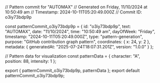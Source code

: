 // Pattern commit for "AUTOMAX"
// Generated on Friday, 11/10/2024 at 10:50:49 am
// Timestamp: 2024-10-11T05:20:49.000Z
// Commit ID: o3iy73bdp9p

const patternCommit_o3iy73bdp9p = {
  id: "o3iy73bdp9p",
  text: "AUTOMAX",
  date: "11/10/2024",
  time: "10:50:49 am",
  dayOfWeek: "Friday",
  timestamp: "2024-10-11T05:20:49.000Z",
  type: "pattern-generation",
  purpose: "GitHub contribution graph pattern",
  coordinates: {
    x: 24,
    y: 2
  },
  metadata: {
    generatedAt: "2025-07-24T18:07:31.201Z",
    version: "1.0.0"
  }
};

// Pattern data for visualization
const patternData = {
  character: "A",
  position: 88,
  intensity: 1
};

export { patternCommit_o3iy73bdp9p, patternData };
export default patternCommit_o3iy73bdp9p;
